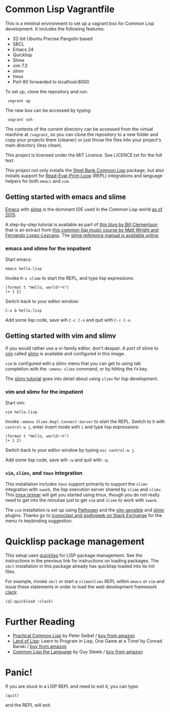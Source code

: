 Common Lisp Vagrantfile
======

This is a minimal environment to set up a vagrant box for Common Lisp development.
It includes the following features:
* 32-bit Ubuntu Precise Pangolin based
* SBCL
* Emacs 24
* Quicklisp
* Slime
* vim 7.3
* slimv
* tmux
* Port 80 forwarded to localhost:8000

To set up, clone the repository and run:

     vagrant up

The new box can be accessed by typing:

     vagrant ssh

The contents of the current directory can be accessed from the virtual machine at `/vagrant`, so you can clone the repository to a new folder and copy your projects there (cleaner) or just throw the files into your project's main directory (less clean).

This project is licensed under the MIT Licence. See LICENCE.txt for the full text.

This project not only installs the [Steel Bank Common Lisp](http://www.sbcl.org/) package, but also installs support for [Read-Eval-Print-Loop](https://en.wikipedia.org/wiki/Read%E2%80%93eval%E2%80%93print_loop) (REPL) integrations and language helpers for both `emacs` and `vim`.

Getting started with emacs and slime
----
[Emacs](https://www.gnu.org/software/emacs/) with [slime](https://common-lisp.net/project/slime/) is the dominant IDE used in the Common Lisp world [as of 2015](http://eudoxia.me/article/common-lisp-sotu-2015/).

A step-by-step tutorial is available as part of [this blog by Bill Clementson](https://web.archive.org/web/20130718152035/http://bc.tech.coop/blog/050501.html) that is an extract from [this common lisp music course by Matt Wright and Fernando Lopez-Lezcano](https://web.archive.org/web/20061208063908/http://ccrma.stanford.edu/courses/220b/intro/220b-environment-tutorial.html).  The [slime reference manual is available online](https://common-lisp.net/project/slime/doc/html/index.html#Top).

### emacs and slime for the impatient

Start emacs:

    emacs hello.lisp

Invoke `M-x slime` to start the REPL, and type lisp expressions: 

    (format t "Hello, world!~%")
    (+ 1 2)

Switch back to your editor window:

    C-x b hello.lisp

Add some lisp code, save wih `C-c C-s` and quit with `C-c C-x`.

Getting started with vim and slimv
----
If you would rather use a vi-family editor, don't despair. A port of slime to [vim](http://www.vim.org/) called [slimv](https://github.com/kovisoft/slimv) is available and configured in this image. 

`vim` is configured with a slimv menu that you can get to using tab completion with the `:emenu slimv` command, or by hitting the `F4` key. 

The [slimv tutorial](http://kovisoft.bitbucket.org/tutorial.html) goes into detail about using `slimv` for lisp development.

### vim and slimv for the impatient

Start vim:

    vim hello.lisp

Invoke `:emenu Slimv.Repl.Connect-Server` to start the REPL. Switch to it with `control-w j`, enter insert mode with `i` and type lisp expressions: 

    (format t "Hello, world!~%")
    (+ 1 2)

Switch back to your editor window by typing `esc control-w j`.

Add some lisp code, save wih `:w` and quit with `:q`.

### `vim`, `slimv`, and `tmux` integration
This installation includes `tmux` support primarily to support the `slimv` integration with `swank`, the lisp execution server shared by `slime` and `slimv`.  This [tmux primer](https://danielmiessler.com/study/tmux/) will get you started using tmux, though you do not really need to get into the minutiae just to get `vim` and `slime` to work with `swank`.

The `vim` installation is set up using [Pathogen](https://github.com/tpope/vim-pathogen) and the [vim-sensible](https://github.com/tpope/vim-sensible) and [slimv](https://github.com/kovisoft/slimv) plugins.  Thanks go to [iconoclast and godlygeek on Stack Exchange](http://unix.stackexchange.com/a/57911) for the menu `F4` keybinding suggestion.

Quicklisp package management
====
This setup uses [quicklisp](https://www.quicklisp.org/beta/) for LISP package management. See the instructions in the previous link for instructions on loading packages. The `sbcl` installation in this package already has quicklisp loaded into its init files. 

For example, invoke `sbcl` or start a `slime`/`slimv` REPL within `emacs` or `vim` and issue these statements in order to load the web development framework [clack](http://clacklisp.org/):

    (ql:quickload :clack)

Further Reading
====

* [Practical Common Lisp](http://www.gigamonkeys.com/book/) by Peter Seibel / [buy from amazon](http://www.amazon.com/Practical-Common-Lisp-Peter-Seibel/dp/1590592395)
* [Land of Lisp](http://landoflisp.com/): Learn to Program in Lisp, One Game at a Time! by Conrad Barski / [buy from amazon](http://www.amazon.com/Land-Lisp-Learn-Program-Game/dp/1593272812)
* [Common Lisp the Language](https://www.cs.cmu.edu/Groups/AI/html/cltl/cltl2.html) by Guy Steele / [buy from amazon](http://www.amazon.com/Common-LISP-Language-Second-Edition/dp/1555580416) 

Panic!
====
If you are stuck in a LISP REPL and need to exit it, you can type:

    (quit)

and the REPL will exit.
    
